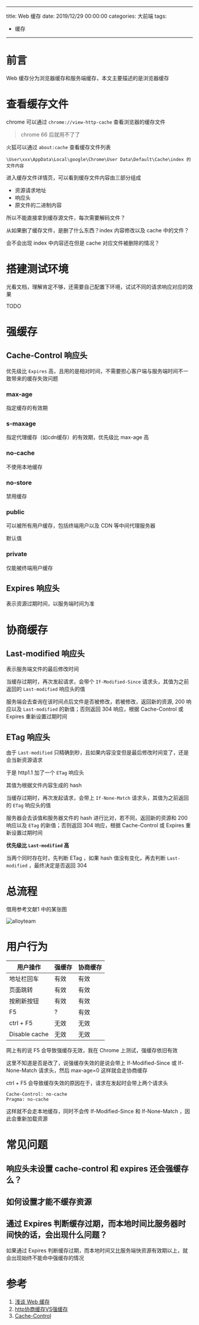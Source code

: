 
---
title: Web 缓存
date: 2019/12/29 00:00:00
categories: 大前端
tags: 
  - 缓存
---

# 前言

Web 缓存分为浏览器缓存和服务端缓存，本文主要描述的是浏览器缓存


<!-- more -->

# 查看缓存文件

chrome 可以通过 `chrome://view-http-cache` 查看浏览器的缓存文件
> chrome 66 后就用不了了

火狐可以通过 `about:cache` 查看缓存文件列表

```
\User\xxx\AppData\Local\google\Chrome\User Data\Default\Cache\index 的文件内容
```

进入缓存文件详情页，可以看到缓存文件内容由三部分组成

- 资源请求地址
- 响应头
- 原文件的二进制内容

所以不能直接拿到缓存源文件，每次需要解码文件？

从如果删了缓存文件，是删了什么东西？index 内容修改以及 cache 中的文件？

会不会出现 index 中内容还在但是 cache 对应文件被删除的情况？

# 搭建测试环境

光看文档，理解肯定不够，还需要自己配置下环境，试试不同的请求响应对应的效果

TODO

# 强缓存

## Cache-Control 响应头

优先级比 `Expires` 高，且用的是相对时间，不需要担心客户端与服务端时间不一致带来的缓存失效问题

### max-age 

指定缓存的有效期

### s-maxage 

指定代理缓存（如cdn缓存）的有效期，优先级比 max-age 高

### no-cache 

不使用本地缓存

### no-store

禁用缓存

### public

可以被所有用户缓存，包括终端用户以及 CDN 等中间代理服务器

默认值

### private

仅能被终端用户缓存

## Expires 响应头

表示资源过期时间，以服务端时间为准


# 协商缓存

## Last-modified 响应头

表示服务端文件的最后修改时间

当缓存过期时，再次发起请求，会带个 `If-Modified-Since` 请求头，其值为之前返回的 `Last-modified` 响应头的值

服务端会去查询在该时间点后文件是否被修改，若被修改，返回新的资源, 200 响应以及 `Last-modified` 的新值；否则返回 304 响应，根据 Cache-Control 或 Expires 重新设置过期时间


## ETag 响应头

由于 `Last-modified` 只精确到秒，且如果内容没变但是最后修改时间变了，还是会当新资源请求

于是 http1.1 加了一个 `ETag` 响应头

其值为根据文件内容生成的 hash


当缓存过期时，再次发起请求，会带上 `If-None-Match` 请求头，其值为之前返回的 `ETag` 响应头的值

服务器会去该值和服务器文件的 hash 进行比对，若不同，返回新的资源和 200 响应以及 `ETag` 的新值；否则返回 304 响应，根据 Cache-Control 或 Expires 重新设置过期时间

**优先级比 `Last-modified` 高**

当两个同时存在时，先判断 ETag ，如果 hash 值没有变化，再去判断 `Last-modified` ，最终决定是否返回 304

# 总流程

借用参考文献1 中的某张图

![alloyteam](http://www.alloyteam.com/wp-content/uploads/2016/03/%E5%9B%BE%E7%89%8761.png)

# 用户行为


|用户操作  | 强缓存 | 协商缓存 |
|------------- | -------------|-------------|
地址栏回车  | 有效 |  有效 |
页面跳转   | 有效 |  有效 |
按刷新按钮   | 有效 | 有效  |
F5   | ? | 有效 |
ctrl + F5   | 无效 | 无效 |
Disable cache   | 无效 | 无效 |

网上有的说 F5 会导致强缓存无效，我在 Chrome 上测试，强缓存依旧有效

这里不知道是否是改了，说强缓存失效的是说会带上 If-Modified-Since 或 If-None-Match 请求头，然后 max-age=0 这样就会走协商缓存

ctrl + F5 会导致缓存失效的原因在于，请求在发起时会带上两个请求头
```
Cache-Control: no-cache
Pragma: no-cache
```
这样就不会走本地缓存，同时不会传 If-Modified-Since 和 If-None-Match ，因此会重新加载资源

# 常见问题

## 响应头未设置 cache-control 和 expires 还会强缓存么？

## 如何设置才能不缓存资源

## 通过 Expires 判断缓存过期，而本地时间比服务器时间快的话，会出现什么问题？ 

如果通过 Expires 判断缓存过期，而本地时间又比服务端快资源有效期以上，就会出现始终不能命中强缓存的情况

# 参考

1. [浅谈 Web 缓存](http://www.alloyteam.com/2016/03/discussion-on-web-caching/)
2. [http协商缓存VS强缓存](https://www.cnblogs.com/wonyun/p/5524617.html)
3. [Cache-Control](https://developer.mozilla.org/zh-CN/docs/Web/HTTP/Headers/Cache-Control)